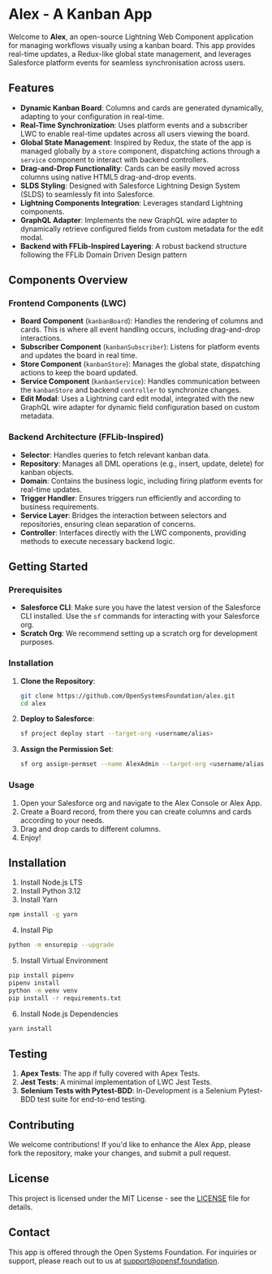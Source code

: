 # Alex - A Kanban App

Welcome to **Alex**, an open-source Lightning Web Component application for managing workflows visually using a kanban board. This app provides real-time updates, a Redux-like global state management, and leverages Salesforce platform events for seamless synchronisation across users.

## Features

- **Dynamic Kanban Board**: Columns and cards are generated dynamically, adapting to your configuration in real-time.
- **Real-Time Synchronization**: Uses platform events and a subscriber LWC to enable real-time updates across all users viewing the board.
- **Global State Management**: Inspired by Redux, the state of the app is managed globally by a `store` component, dispatching actions through a `service` component to interact with backend controllers.
- **Drag-and-Drop Functionality**: Cards can be easily moved across columns using native HTML5 drag-and-drop events.
- **SLDS Styling**: Designed with Salesforce Lightning Design System (SLDS) to seamlessly fit into Salesforce.
- **Lightning Components Integration**: Leverages standard Lightning components.
- **GraphQL Adapter**: Implements the new GraphQL wire adapter to dynamically retrieve configured fields from custom metadata for the edit modal.
- **Backend with FFLib-Inspired Layering**: A robust backend structure following the FFLib Domain Driven Design pattern

## Components Overview

### Frontend Components (LWC)

- **Board Component** (`kanbanBoard`): Handles the rendering of columns and cards. This is where all event handling occurs, including drag-and-drop interactions.
- **Subscriber Component** (`kanbanSubscriber`): Listens for platform events and updates the board in real time.
- **Store Component** (`kanbanStore`): Manages the global state, dispatching actions to keep the board updated.
- **Service Component** (`kanbanService`): Handles communication between the `kanbanStore` and backend `controller` to synchronize changes.
- **Edit Modal**: Uses a Lightning card edit modal, integrated with the new GraphQL wire adapter for dynamic field configuration based on custom metadata.

### Backend Architecture (FFLib-Inspired)

- **Selector**: Handles queries to fetch relevant kanban data.
- **Repository**: Manages all DML operations (e.g., insert, update, delete) for kanban objects.
- **Domain**: Contains the business logic, including firing platform events for real-time updates.
- **Trigger Handler**: Ensures triggers run efficiently and according to business requirements.
- **Service Layer**: Bridges the interaction between selectors and repositories, ensuring clean separation of concerns.
- **Controller**: Interfaces directly with the LWC components, providing methods to execute necessary backend logic.

## Getting Started

### Prerequisites

- **Salesforce CLI**: Make sure you have the latest version of the Salesforce CLI installed. Use the `sf` commands for interacting with your Salesforce org.
- **Scratch Org**: We recommend setting up a scratch org for development purposes.

### Installation

1. **Clone the Repository**:

    ```sh
    git clone https://github.com/OpenSystemsFoundation/alex.git
    cd alex
    ```

2. **Deploy to Salesforce**:

    ```sh
    sf project deploy start --target-org <username/alias>
    ```

3. **Assign the Permission Set**:
    ```sh
    sf org assign-permset --name AlexAdmin --target-org <username/alias>
    ```

### Usage

1. Open your Salesforce org and navigate to the Alex Console or Alex App.
2. Create a Board record, from there you can create columns and cards according to your needs.
3. Drag and drop cards to different columns.
4. Enjoy!

## Installation

1. Install Node.js LTS
2. Install Python 3.12
3. Install Yarn

```sh
npm install -g yarn
```

4. Install Pip

```sh
python -m ensurepip --upgrade
```

5. Install Virtual Environment

```sh
pip install pipenv
pipenv install
python -m venv venv
pip install -r requirements.txt
```

6. Install Node.js Dependencies

```sh
yarn install
```

## Testing

1. **Apex Tests**: The app if fully covered with Apex Tests.
2. **Jest Tests**: A minimal implementation of LWC Jest Tests.
3. **Selenium Tests with Pytest-BDD**: In-Development is a Selenium Pytest-BDD test suite for end-to-end testing.

## Contributing

We welcome contributions! If you'd like to enhance the Alex App, please fork the repository, make your changes, and submit a pull request.

## License

This project is licensed under the MIT License - see the [LICENSE](LICENSE) file for details.

## Contact

This app is offered through the Open Systems Foundation. For inquiries or support, please reach out to us at [support@opensf.foundation](mailto:support@opensf.foundation).
